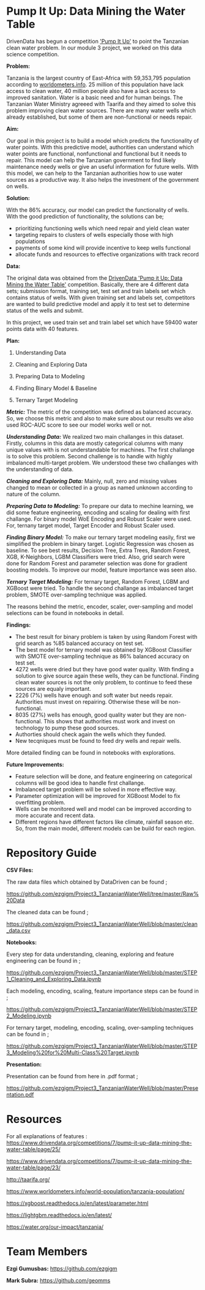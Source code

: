 # Pump It Up: Data Mining the Water Table

DrivenData has begun a competition ['Pump It Up'](https://www.drivendata.org/competitions/7/pump-it-up-data-mining-the-water-table/page/23/) to point the Tanzanian clean water problem. In our module 3 project, we worked on this data science competition.

**Problem:**

Tanzania is the largest country of East-Africa with 59,353,795 population according to [worldometers.info](https://www.worldometers.info/world-population/tanzania-population/). 25 million of this population have lack access to clean water, 40 million people also have a lack access to improved sanitation. Water is a basic need and for human beings. The Tanzanian Water Ministry agreeed with Taarifa and they aimed to solve this problem improving clean water sources. There are many water wells which already established, but some of them are non-functional or needs repair.

**Aim:**

Our goal in this project is to build a model which predicts the functionality of water points. With this predictive model, authorities can understand which water points are functional, nonfunctional and functional but it needs to repair. This model can help the Tanzanian government to find likely maintenance needy wells or give an useful information for future wells. With this model, we can help to the Tanzanian authorities how to use water sources as a productive way. It also helps the investment of the government on wells.

**Solution:**

With the 86% accuracy, our model can predict the functionality of wells. With the good prediction of functionality, the solutions can be; 

 - prioritizing functioning wells which need repair and yield clean water
 - targeting repairs to clusters of wells especially those with high populations
 - payments of some kind will provide incentive to keep wells functional
 - allocate funds and resources to effective organizations with track record

**Data:** 

The original data was obtained from the [DrivenData 'Pump it Up: Data Mining the Water Table'](https://www.drivendata.org/competitions/7/pump-it-up-data-mining-the-water-table/page/23/) competition. Basically, there are 4 different data sets; submission format, training set, test set and train labels set which contains status of wells. With given training set and labels set, competitors are wanted to build predictive model and apply it to test set to determine status of the wells and submit.

In this project, we used train set and train label set which have 59400 water points data with 40 features. 

**Plan:**

 1. Understanding Data
 
 2. Cleaning and Exploring Data
 
 3. Preparing Data to Modeling
 
 4. Finding Binary Model & Baseline 
 
 5. Ternary Target Modeling
 
***Metric:*** The metric of the competition was defined as balanced accuracy. So, we choose this metric and also to make sure about our results we also used ROC-AUC score to see our model works well or not.

***Understanding Data:*** We realized two main challanges in this dataset. Firstly, columns in this data are mostly categorical columns with many unique values with is not understandable for machines. The first challange is to solve this problem. Second challenge is to handle with highly imbalanced multi-target problem. We understood these two challanges with the understanding of data.

 ***Cleaning and Exploring Data:*** Mainly, null, zero and missing values changed to mean or collected in a group as named unknown according to nature of the column.
 
 ***Preparing Data to Modeling:*** To prepare our data to mechine learning, we did some feature engineering, encoding and scaling for dealing with first challange. For binary model WoE Encoding and Robust Scaler were used. For, ternany target model, Target Encoder and Robust Scaler used. 
 
 ***Finding Binary Model:*** To make our ternary target modeling easily, first we simplified the problem in binary target. Logistic Regression was chosen as baseline. To see best results, Decision Tree, Extra Trees, Random Forest, XGB, K-Neighbors, LGBM Classifiers were tried. Also, grid search were done for Random Forest and parameter selection was done for gradient boosting models. To improve our model, feature importance was seen also.
 
 ***Ternary Target Modeling:*** For ternary target, Random Forest, LGBM and XGBoost were tried. To handle the second challange as imbalanced target problem, SMOTE over-sampling technique was applied.
 
 The reasons behind the metric, encoder, scaler, over-sampling and model selections can be found in notebooks in detail. 
 
 **Findings:**
 - The best result for binary problem is taken by using Random Forest with grid search as %85 balanced accuracy on test set. 
 - The best model for ternary model was obtained by XGBoost Classifier with SMOTE over-sampling technique as 86% balanced accuracy on test set.
 - 4272 wells were dried but they have good water quality. With finding a solution to give source again these wells, they can be functional. Finding clean water sources is not the only problem, to continue to feed these sources are equaly important.
 - 2226 (7%) wells have enough and soft water but needs repair. Authorities must invest on repairing. Otherwise these will be non-functional.
 - 8035 (27%) wells has enough, good quality water but they are non-functional. This shows that authorities must work and invest on technology to pump these good sources.
 - Authorties should check again the wells which they funded.
 - New tecqniques must be found to feed dry wells and repair wells.
 
 More detailed finding can be found in notebooks with explorations. 
 
 **Future Improvements:**
 
 - Feature selection will be done, and feature engineering on categorical columns will be good idea to handle first challange. 
 - Imbalanced target problem will be solved in more effective way.
 - Parameter optimization will be improved for XGBoost Model to fix overfitting problem.
 - Wells can be monitored well and model can be improved according to more accurate and recent data.
 - Different regions have different factors like climate, rainfall season etc. So, from the main model, different models can be build for each region.
 
 # Repository Guide
 
 **CSV Files:**
 
 The raw data files which obtained by DataDriven can be found ;
 
 https://github.com/ezgigm/Project3_TanzanianWaterWell/tree/master/Raw%20Data
 
 The cleaned data can be found ;
 
 https://github.com/ezgigm/Project3_TanzanianWaterWell/blob/master/clean_data.csv
 
 **Notebooks:**
 
 Every step for data understanding, cleaning, exploring and feature engineering can be found in ;
 
 https://github.com/ezgigm/Project3_TanzanianWaterWell/blob/master/STEP1_Cleaning_and_Exploring_Data.ipynb
 
 Each modeling, encoding, scaling, feature importance steps can be found in ;
 
 https://github.com/ezgigm/Project3_TanzanianWaterWell/blob/master/STEP2_Modeling.ipynb
 
 For ternary target, modeling, encoding, scaling, over-sampling techniques can be found in ;
 
 https://github.com/ezgigm/Project3_TanzanianWaterWell/blob/master/STEP3_Modeling%20for%20Multi-Class%20Target.ipynb
 
 **Presentation:**
 
 Presentation can be found from here in .pdf format ;
 
 https://github.com/ezgigm/Project3_TanzanianWaterWell/blob/master/Presentation.pdf
  
# Resources 
 
 For all explanations of features : https://www.drivendata.org/competitions/7/pump-it-up-data-mining-the-water-table/page/25/
 
 https://www.drivendata.org/competitions/7/pump-it-up-data-mining-the-water-table/page/23/
 
 http://taarifa.org/
 
 https://www.worldometers.info/world-population/tanzania-population/
 
 https://xgboost.readthedocs.io/en/latest/parameter.html
 
 https://lightgbm.readthedocs.io/en/latest/
 
 https://water.org/our-impact/tanzania/
 
 
# Team Members
 
**Ezgi Gumusbas:** https://github.com/ezgigm

**Mark Subra:** https://github.com/geomms

 
 
 

